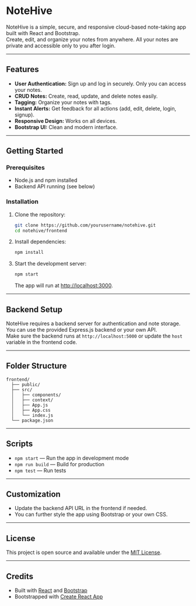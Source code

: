 # NoteHive

NoteHive is a simple, secure, and responsive cloud-based note-taking app built with React and Bootstrap.  
Create, edit, and organize your notes from anywhere. All your notes are private and accessible only to you after login.

---

## Features

- **User Authentication:** Sign up and log in securely. Only you can access your notes.
- **CRUD Notes:** Create, read, update, and delete notes easily.
- **Tagging:** Organize your notes with tags.
- **Instant Alerts:** Get feedback for all actions (add, edit, delete, login, signup).
- **Responsive Design:** Works on all devices.
- **Bootstrap UI:** Clean and modern interface.

---

## Getting Started

### Prerequisites

- Node.js and npm installed
- Backend API running (see below)

### Installation

1. Clone the repository:
    ```sh
    git clone https://github.com/yourusername/notehive.git
    cd notehive/frontend
    ```

2. Install dependencies:
    ```sh
    npm install
    ```

3. Start the development server:
    ```sh
    npm start
    ```
    The app will run at [http://localhost:3000](http://localhost:3000).

---

## Backend Setup

NoteHive requires a backend server for authentication and note storage.  
You can use the provided Express.js backend or your own API.  
Make sure the backend runs at `http://localhost:5000` or update the `host` variable in the frontend code.

---

## Folder Structure

```
frontend/
  ├── public/
  ├── src/
  │   ├── components/
  │   ├── context/
  │   ├── App.js
  │   ├── App.css
  │   └── index.js
  └── package.json
```

---

## Scripts

- `npm start` — Run the app in development mode
- `npm run build` — Build for production
- `npm test` — Run tests

---

## Customization

- Update the backend API URL in the frontend if needed.
- You can further style the app using Bootstrap or your own CSS.

---

## License

This project is open source and available under the [MIT License](LICENSE).

---

## Credits

- Built with [React](https://reactjs.org/) and [Bootstrap](https://getbootstrap.com/)
- Bootstrapped with [Create React App](https://github.com/facebook/create-react-app)
